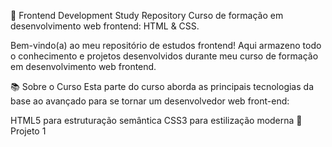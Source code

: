 🚀 Frontend Development Study Repository
Curso de formação em desenvolvimento web frontend: HTML & CSS.

Bem-vindo(a) ao meu repositório de estudos frontend! Aqui armazeno todo o conhecimento e projetos desenvolvidos durante meu curso de formação em desenvolvimento web frontend.

📚 Sobre o Curso
Esta parte do curso aborda as principais tecnologias da base ao avançado para se tornar um desenvolvedor web front-end:

HTML5 para estruturação semântica
CSS3 para estilização moderna
📂 Projeto 1
